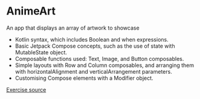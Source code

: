 # AnimeArt

An app that displays an array of artwork to showcase

* Kotlin syntax, which includes Boolean and when expressions.
* Basic Jetpack Compose concepts, such as the use of state with MutableState object.
* Composable functions used: Text, Image, and Button composables.
* Simple layouts with Row and Column composables, and arranging them with horizontalAlignment and verticalArrangement parameters.
* Customising Compose elements with a Modifier object.

[Exercise source](https://developer.android.com/codelabs/basic-android-kotlin-compose-art-space?continue=https%3A%2F%2Fdeveloper.android.com%2Fcourses%2Fpathways%2Fandroid-basics-compose-unit-2-pathway-3%23codelab-https%3A%2F%2Fdeveloper.android.com%2Fcodelabs%2Fbasic-android-kotlin-compose-art-space#0)
